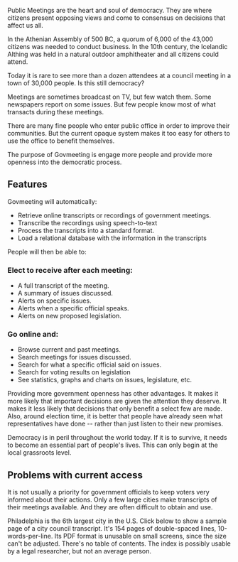 <!-- START OF README SECTION -->

<!-- Note the controller for this page is app/about-project/overview/overview.ts -->

Public Meetings are the heart and soul of democracy. They are where citizens present opposing views and come to consensus on decisions that affect us all. 

In the Athenian Assembly of 500 BC, a quorum of 6,000 of the 43,000 citizens was needed to conduct business. In the 10th century, the Icelandic Althing was held in a natural outdoor amphitheater and all citizens could attend.

Today it is rare to see more than a dozen attendees at a council meeting in a town of 30,000 people. Is this still democracy? 

Meetings are sometimes broadcast on TV, but few watch them. Some newspapers report on some issues. But few people know most of what transacts during these meetings.

There are many fine people who enter public office in order to improve their communities. But the current opaque system makes it too easy for others to use the office to benefit themselves. 

The purpose of Govmeeting is engage more people and provide more openness into the democratic process.

## Features

Govmeeting will automatically:

* Retrieve online transcripts or recordings of government meetings.
* Transcribe the recordings using speech-to-text
* Process the transcripts into a standard format. 
* Load a relational database with the information in the transcripts

People will then be able to:

### Elect to receive after each meeting:

* A full transcript of the meeting.
* A summary of issues discussed.
* Alerts on specific issues.
* Alerts when a specific official speaks.
* Alerts on new proposed legislation.

### Go online and:

* Browse current and past meetings.
* Search meetings for issues discussed.
* Search for what a specific official said on issues.
* Search for voting results on legislation
* See statistics, graphs and charts on issues, legislature, etc.

Providing more government openness has other advantages. It makes it more likely that important decisions are given the attention they deserve. It makes it less likely that decisions that only benefit a select few are made. Also, around election time, it is better that people have already seen what representatives have done -- rather than just listen to their new promises.

Democracy is in peril throughout the world today. If it is to survive, it needs to become an essential part of people's lives. This can only begin at the local grassroots level. 

<!-- END OF README SECTION -->

<a name="continued"></a>

## Problems with current access

It is not usually a priority for government officials to keep voters very informed about their actions. Only a few large cities make transcripts of their meetings available. And they are often difficult to obtain and use.

Philadelphia is the 6th largest city in the U.S. Click below to show a sample page of a city council transcript.
It's 154 pages of double-spaced lines, 10-words-per-line. Its PDF format is unusable on small screens, since the size can't be adjusted. There's no table of contents. The index is possibly usable by a legal researcher, but not an average person. 
